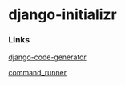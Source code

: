 # django-initializr

### Links
[django-code-generator](https://github.com/Nekmo/django-code-generator/)

[command_runner](https://github.com/netinvent/command_runner)
